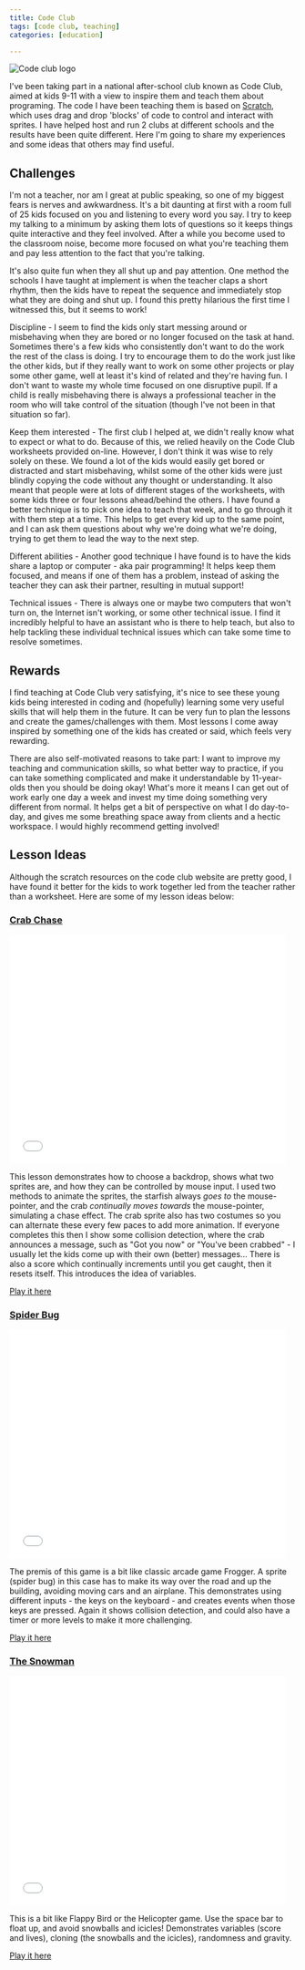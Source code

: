 ```yaml
---
title: Code Club
tags: [code club, teaching]
categories: [education]

---
```

![Code club logo](/images/code-club.png)

I've been taking part in a national after-school club known as Code Club, aimed at kids 9-11 with a view to inspire them and teach them about programing. The code I have been teaching them is based on [Scratch](https://scratch.mit.edu), which uses drag and drop 'blocks' of code to control and interact with sprites. I have helped host and run 2 clubs at different schools and the results have been quite different. Here I'm going to share my experiences and some ideas that others may find useful.

## Challenges

I'm not a teacher, nor am I great at public speaking, so one of my biggest fears is nerves and awkwardness. It's a bit daunting at first with a room full of 25 kids focused on you and listening to every word you say. I try to keep my talking to a minimum by asking them lots of questions so it keeps things quite interactive and they feel involved. After a while you become used to the classroom noise, become more focused on what you're teaching them and pay less attention to the fact that you're talking.

It's also quite fun when they all shut up and pay attention. One method the schools I have taught at implement is when the teacher claps a short rhythm, then the kids have to repeat the sequence and immediately stop what they are doing and shut up. I found this pretty hilarious the first time I witnessed this, but it seems to work!

Discipline - I seem to find the kids only start messing around or misbehaving when they are bored or no longer focused on the task at hand. Sometimes there's a few kids who consistently don't want to do the work the rest of the class is doing. I try to encourage them to do the work just like the other kids, but if they really want to work on some other projects or play some other game, well at least it's kind of related and they're having fun. I don't want to waste my whole time focused on one disruptive pupil. If a child is really misbehaving there is always a professional teacher in the room who will take control of the situation (though I've not been in that situation so far).

Keep them interested - The first club I helped at, we didn't really know what to expect or what to do. Because of this, we relied heavily on the Code Club worksheets provided on-line. However, I don't think it was wise to rely solely on these. We found a lot of the kids would easily get bored or distracted and start misbehaving, whilst some of the other kids were just blindly copying the code without any thought or understanding. It also meant that people were at lots of different stages of the worksheets, with some kids three or four lessons ahead/behind the others. I have found a better technique is to pick one idea to teach that week, and to go through it with them step at a time. This helps to get every kid up to the same point, and I can ask them questions about why we're doing what we're doing, trying to get them to lead the way to the next step.

Different abilities - Another good technique I have found is to have the kids share a laptop or computer - aka pair programming! It helps keep them focused, and means if one of them has a problem, instead of asking the teacher they can ask their partner, resulting in mutual support!

Technical issues - There is always one or maybe two computers that won't turn on, the Internet isn't working, or some other technical issue. I find it incredibly helpful to have an assistant who is there to help teach, but also to help tackling these individual technical issues which can take some time to resolve sometimes.

## Rewards

I find teaching at Code Club very satisfying, it's nice to see these young kids being interested in coding and (hopefully) learning some very useful skills that will help them in the future. It can be very fun to plan the lessons and create the games/challenges with them. Most lessons I come away inspired by something one of the kids has created or said, which feels very rewarding. 

There are also self-motivated reasons to take part: I want to improve my teaching and communication skills, so what better way to practice, if you can take something complicated and make it understandable by 11-year-olds then you should be doing okay! What's more it means I can get out of work early one day a week and invest my time doing something very different from normal. It helps get a bit of perspective on what I do day-to-day, and gives me some breathing space away from clients and a hectic workspace. I would highly recommend getting involved!

## Lesson Ideas

Although the scratch resources on the code club website are pretty good, I have found it better for the kids to work together led from the teacher rather than a worksheet. Here are some of my lesson ideas below:

### [Crab Chase](https://scratch.mit.edu/projects/87944800/)

<iframe allowfullscreen="" allowtransparency="true" frameborder="0" height="402" src="//scratch.mit.edu/projects/embed/87944800/?autostart=false" width="485"></iframe>

This lesson demonstrates how to choose a backdrop, shows what two sprites are, and how they can be controlled by mouse input. I used two methods to animate the sprites, the starfish always _goes to_ the mouse-pointer, and the crab _continually moves towards_ the mouse-pointer, simulating a chase effect. The crab sprite also has two costumes so you can alternate these every few paces to add more animation. If everyone completes this then I show some collision detection, where the crab announces a message, such as "Got you now" or "You've been crabbed" - I usually let the kids come up with their own (better) messages... There is also a score which continually increments until you get caught, then it resets itself. This introduces the idea of variables.

[Play it here](https://scratch.mit.edu/projects/87944800/)


### [Spider Bug](https://scratch.mit.edu/projects/88851771/)

<iframe allowfullscreen="" allowtransparency="true" frameborder="0" height="402" src="//scratch.mit.edu/projects/embed/88851771/?autostart=false" width="485"></iframe>

The premis of this game is a bit like classic arcade game Frogger. A sprite (spider bug) in this case has to make its way over the road and up the building, avoiding moving cars and an airplane. This demonstrates using different inputs - the keys on the keyboard - and creates events when those keys are pressed. Again it shows collision detection, and could also have a timer or more levels to make it more challenging.

[Play it here](https://scratch.mit.edu/projects/88851771/)


### [The Snowman](https://scratch.mit.edu/projects/89550911/)

<iframe allowfullscreen="" allowtransparency="true" frameborder="0" height="402" src="//scratch.mit.edu/projects/embed/89550911/?autostart=false" width="485"></iframe> 

This is a bit like Flappy Bird or the Helicopter game. Use the space bar to float up, and avoid snowballs and icicles! Demonstrates variables (score and lives), cloning (the snowballs and the icicles), randomness and gravity.

[Play it here](https://scratch.mit.edu/projects/89550911/)
